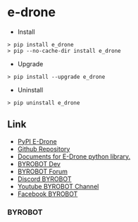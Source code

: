 # e-drone


* Install
```
> pip install e_drone
> pip --no-cache-dir install e_drone
```

* Upgrade
```
> pip install --upgrade e_drone
```

* Uninstall
```
> pip uninstall e_drone
```



## Link

* [PyPI E-Drone](https://pypi.org/project/e-drone/)
* [Github Repository](https://github.com/byrobot-python/e_drone)
* [Documents for E-Drone python library.](https://byrobot.github.io/documents/kr/products/e_drone/library/python/e_drone/)
* [BYROBOT Dev](http://dev.byrobot.co.kr/)
* [BYROBOT Forum](https://groups.google.com/d/forum/byrobot)
* [Discord BYROBOT](https://discord.gg/UVVJMye)
* [Youtube BYROBOT Channel](https://www.youtube.com/user/BYROBOTCO)
* [Facebook BYROBOT](https://www.facebook.com/Byrobot.Drones)


### BYROBOT


